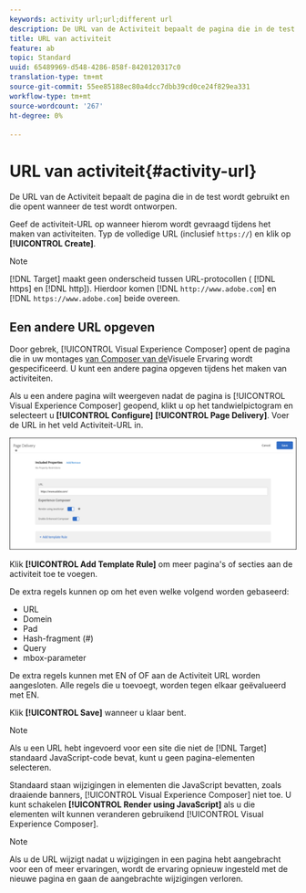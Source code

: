 ```yaml
---
keywords: activity url;url;different url
description: De URL van de Activiteit bepaalt de pagina die in de test wordt gebruikt en die opent wanneer de test wordt ontworpen.
title: URL van activiteit
feature: ab
topic: Standard
uuid: 65489969-d548-4286-858f-8420120317c0
translation-type: tm+mt
source-git-commit: 55ee85188ec80a4dcc7dbb39cd0ce24f829ea331
workflow-type: tm+mt
source-wordcount: '267'
ht-degree: 0%

---
```



# URL van activiteit{#activity-url}

De URL van de Activiteit bepaalt de pagina die in de test wordt gebruikt en die opent wanneer de test wordt ontworpen.

Geef de activiteit-URL op wanneer hierom wordt gevraagd tijdens het maken van activiteiten. Typ de volledige URL (inclusief `https://`) en klik op **[!UICONTROL Create]**.

>[!NOTE]
>
>[!DNL Target] maakt geen onderscheid tussen URL-protocollen ( [!DNL https] en [!DNL http]). Hierdoor komen [!DNL `http://www.adobe.com`] en [!DNL `https://www.adobe.com`] beide overeen.

## Een andere URL opgeven

Door gebrek, [!UICONTROL Visual Experience Composer] opent de pagina die in uw montages [van Composer van de](/help/administrating-target/visual-experience-composer-set-up.md)Visuele Ervaring wordt gespecificeerd. U kunt een andere pagina opgeven tijdens het maken van activiteiten.

Als u een andere pagina wilt weergeven nadat de pagina is [!UICONTROL Visual Experience Composer] geopend, klikt u op het tandwielpictogram en selecteert u **[!UICONTROL Configure]** **[!UICONTROL Page Delivery]**. Voer de URL in het veld Activiteit-URL in.

![Dialoogvenster Pagina-aflevering](/help/c-activities/t-test-ab/t-test-create-ab/assets/url-config-new.png)

Klik **[!UICONTROL Add Template Rule]** om meer pagina&#39;s of secties aan de activiteit toe te voegen.

De extra regels kunnen op om het even welke volgend worden gebaseerd:

* URL
* Domein
* Pad
* Hash-fragment (#)
* Query
* mbox-parameter

De extra regels kunnen met EN of OF aan de Activiteit URL worden aangesloten. Alle regels die u toevoegt, worden tegen elkaar geëvalueerd met EN.

Klik **[!UICONTROL Save]** wanneer u klaar bent.

>[!NOTE]
>
>Als u een URL hebt ingevoerd voor een site die niet de [!DNL Target] standaard JavaScript-code bevat, kunt u geen pagina-elementen selecteren.

Standaard staan wijzigingen in elementen die JavaScript bevatten, zoals draaiende banners, [!UICONTROL Visual Experience Composer] niet toe. U kunt schakelen **[!UICONTROL Render using JavaScript]** als u die elementen wilt kunnen veranderen gebruikend [!UICONTROL Visual Experience Composer].

>[!NOTE]
>
>Als u de URL wijzigt nadat u wijzigingen in een pagina hebt aangebracht voor een of meer ervaringen, wordt de ervaring opnieuw ingesteld met de nieuwe pagina en gaan de aangebrachte wijzigingen verloren.
